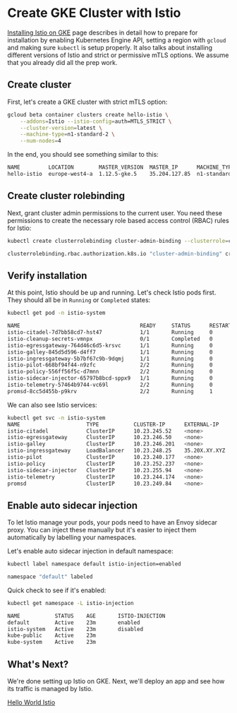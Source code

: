 # Create GKE Cluster with Istio
[Installing Istio on GKE](https://cloud.google.com/istio/docs/istio-on-gke/installing) page describes in detail how to prepare for installation by enabling Kubernetes Engine API, setting a region with `gcloud` and making sure `kubectl` is setup properly. It also talks about installing different versions of Istio and strict or permissive mTLS options. We assume that you already did all the prep work.

## Create cluster
First, let's create a GKE cluster with strict mTLS option:
```bash
gcloud beta container clusters create hello-istio \
    --addons=Istio --istio-config=auth=MTLS_STRICT \
    --cluster-version=latest \
    --machine-type=n1-standard-2 \
    --num-nodes=4
```

In the end, you should see something similar to this:
```bash
NAME         LOCATION        MASTER_VERSION  MASTER_IP      MACHINE_TYPE   NODE_VERSION 
hello-istio  europe-west4-a  1.12.5-gke.5    35.204.127.85  n1-standard-2  1.12.5-gke.5
```

## Create cluster rolebinding
Next, grant cluster admin permissions to the current user. You need these permissions to create the necessary role based access control (RBAC) rules for Istio:
```bash
kubectl create clusterrolebinding cluster-admin-binding --clusterrole=cluster-admin --user=$(gcloud config get-value core/account)

clusterrolebinding.rbac.authorization.k8s.io "cluster-admin-binding" created
```

## Verify installation
At this point, Istio should be up and running. Let's check Istio pods first. They should all be in `Running` or `Completed` states:
```bash
kubectl get pod -n istio-system

NAME                                      READY     STATUS      RESTARTS   AGE
istio-citadel-7d7bb58cd7-hst47            1/1       Running     0          11m
istio-cleanup-secrets-vmnpx               0/1       Completed   0          11m
istio-egressgateway-764d46c6d5-krsvc      1/1       Running     0          11m
istio-galley-845d5d596-d4ff7              1/1       Running     0          11m
istio-ingressgateway-5b7bf67c9b-9dqmj     1/1       Running     0          11m
istio-pilot-668bf94f44-n9zfc              2/2       Running     0          11m
istio-policy-556ff56f5c-d7mnn             2/2       Running     0          11m
istio-sidecar-injector-65797b8bcd-sppx9   1/1       Running     0          11m
istio-telemetry-57464b9744-vc69l          2/2       Running     0          11m
promsd-8cc5d455b-p9krv                    2/2       Running     1          11m
```
We can also see Istio services:
```bash
kubectl get svc -n istio-system
NAME                     TYPE           CLUSTER-IP      EXTERNAL-IP     PORT(S)                                        
istio-citadel            ClusterIP      10.23.245.52    <none>          8060/TCP,9093/TCP           
istio-egressgateway      ClusterIP      10.23.246.50    <none>          80/TCP,443/TCP
istio-galley             ClusterIP      10.23.246.201   <none>          443/TCP,9093/TCP
istio-ingressgateway     LoadBalancer   10.23.248.25    35.20X.XY.XYZ   80:31380/TCP,443:31390/TCP
istio-pilot              ClusterIP      10.23.240.177   <none>          15010/TCP,15011/TCP,8080/TCP,9093/TCP
istio-policy             ClusterIP      10.23.252.237   <none>          9091/TCP,15004/TCP,9093/TCP
istio-sidecar-injector   ClusterIP      10.23.255.94    <none>          443/TCP
istio-telemetry          ClusterIP      10.23.244.174   <none>          9091/TCP,15004/TCP,9093/TCP,42422/TCP
promsd                   ClusterIP      10.23.249.84    <none>          9090/TCP
```

## Enable auto sidecar injection
To let Istio manage your pods, your pods need to have an Envoy sidecar proxy. You can inject these manually but it's easier to inject them automatically by labelling your namespaces. 

Let's enable auto sidecar injection in default namespace:
```bash
kubectl label namespace default istio-injection=enabled

namespace "default" labeled
```

Quick check to see if it's enabled:
```bash
kubectl get namespace -L istio-injection

NAME           STATUS    AGE       ISTIO-INJECTION
default        Active    23m       enabled
istio-system   Active    23m       disabled
kube-public    Active    23m
kube-system    Active    23m
```

## What's Next?
We're done setting up Istio on GKE. Next, we'll deploy an app and see how its traffic is managed by Istio.

[Hello World Istio](02-helloworldistio.md)